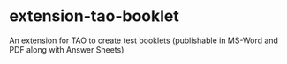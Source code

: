 # extension-tao-booklet
An extension for TAO to create test booklets (publishable in MS-Word and PDF along with Answer Sheets)
